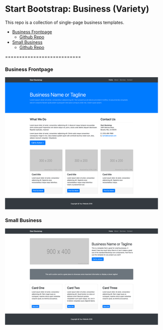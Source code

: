 # Start Bootstrap: Business (Variety)

This repo is a collection of single-page business templates.

* [Business Frontpage](https://startbootstrap.com/templates/business-frontpage/)
  - [Github Repo](https://github.com/BlackrockDigital/startbootstrap-business-frontpage)
* [Small Business](https://startbootstrap.com/templates/small-business/)
  - [Github Repo](https://github.com/BlackrockDigital/startbootstrap-small-business)

===========================

### Business Frontpage

![Business FRontpage PReview](img/preview_business_frontpage.png)

### Small Business

![Business FRontpage PReview](img/preview_small_business.png)
